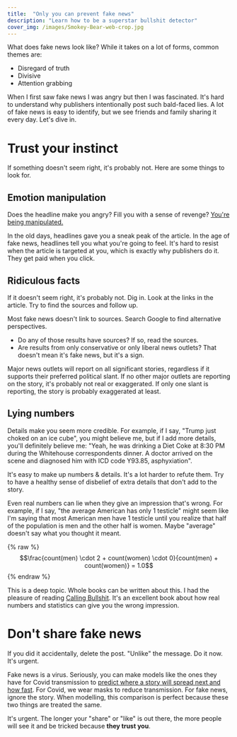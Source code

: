 ```yaml
---
title:  "Only you can prevent fake news"
description: "Learn how to be a superstar bullshit detector"
cover_img: /images/Smokey-Bear-web-crop.jpg
---
```


What does fake news look like? While it takes on a lot of forms, common themes are:

* Disregard of truth
* Divisive
* Attention grabbing

When I first saw fake news I was angry but then I was fascinated. It's hard
to understand why publishers intentionally post such bald-faced lies. A lot of fake news is easy
to identify, but we see friends and family sharing it every day. Let's dive in.



# Trust your instinct
If something doesn't seem right, it's probably not. Here are some things to look for.


## Emotion manipulation
Does the headline make you angry? Fill you with a sense of revenge? [You're being manipulated.][wp-emo]

In the old days, headlines gave you a sneak peak of the article. In the age of fake news,
headlines tell you what you're going to feel. It's hard to resist when the article
is targeted at you, which is exactly why publishers do it. They get paid when you click.


## Ridiculous facts
If it doesn't seem right, it's probably not. Dig in. Look at the links in the article. Try to find
the sources and follow up.

Most fake news doesn't link to sources. Search Google to find alternative perspectives. 

* Do any of those results have sources? If so, read the sources.
* Are results from only conservative or only liberal news outlets? That doesn't mean it's fake news,
  but it's a sign.

Major news outlets will report on all significant stories, regardless if it supports their preferred 
political slant. If no other major outlets are reporting on the story, it's probably not real or exaggerated.
If only one slant is reporting, the story is probably exaggerated at least.


## Lying numbers
Details make you seem more credible. For example, if I say, "Trump just choked on an ice cube", you
might believe me, but if I add more details, you'll definitely believe me: "Yeah, he was drinking
a Diet Coke at 8:30 PM during the Whitehouse correspondents dinner. A doctor arrived on the scene
and diagnosed him with ICD code Y93.85, asphyxiation".

It's easy to make up numbers & details. It's a lot harder to refute them. Try to have a healthy sense
of disbelief of extra details that don't add to the story.

Even real numbers can lie when they give an impression that's wrong. For example, if I say, "the average 
American has only 1 testicle" might seem like I'm saying that most American men have 1 testicle
until you realize that half of the population is men and the other half is women. Maybe "average" doesn't
say what you thought it meant.

{% raw %}
$$\frac{count(men) \cdot 2 + count(women) \cdot 0}{count(men) + count(women)} = 1.0$$
{% endraw %}

This is a deep topic. Whole books can be written about this. I had the pleasure of reading
[Calling Bullshit][bs]. It's an excellent book about how real numbers and statistics can give you
the wrong impression. 



# Don't share fake news
If you did it accidentally, delete the post. "Unlike" the message. Do it now. It's urgent.

Fake news is a virus. Seriously, you can make models like the ones they have for Covid transmission
to [predict where a story will spread next and how fast][nature]. For Covid, we wear masks to reduce 
transmission. For fake news, ignore the story. When modelling, this comparison is perfect because 
these two things are treated the same.

It's urgent. The longer your "share" or "like" is out there, the more people will see it and be tricked
because **they trust you**.


 [wp-emo]: https://en.wikipedia.org/wiki/Appeal_to_emotion
 [nature]: https://www.nature.com/articles/540525a
 [bs]: https://www.amazon.com/Calling-Bullshit-Skepticism-Data-Driven-World/dp/0525509186/ref=sr_1_1?dchild=1&keywords=calling+bullshit&qid=1609221797&sr=8-1

